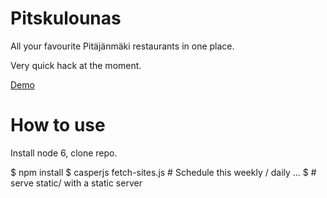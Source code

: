 # Pitskulounas

All your favourite Pitäjänmäki restaurants in one place.

Very quick hack at the moment.

[Demo](pitskulounas.motleyagency.com)

# How to use

Install node 6, clone repo.

$ npm install
$ casperjs fetch-sites.js # Schedule this weekly / daily ...
$ # serve static/ with a static server
